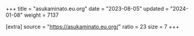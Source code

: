 +++
title = "asukaminato.eu.org"
date = "2023-08-05"
updated = "2024-01-08"
weight = 7137

[extra]
source = "https://asukaminato.eu.org/"
ratio = 23
size = 7
+++

